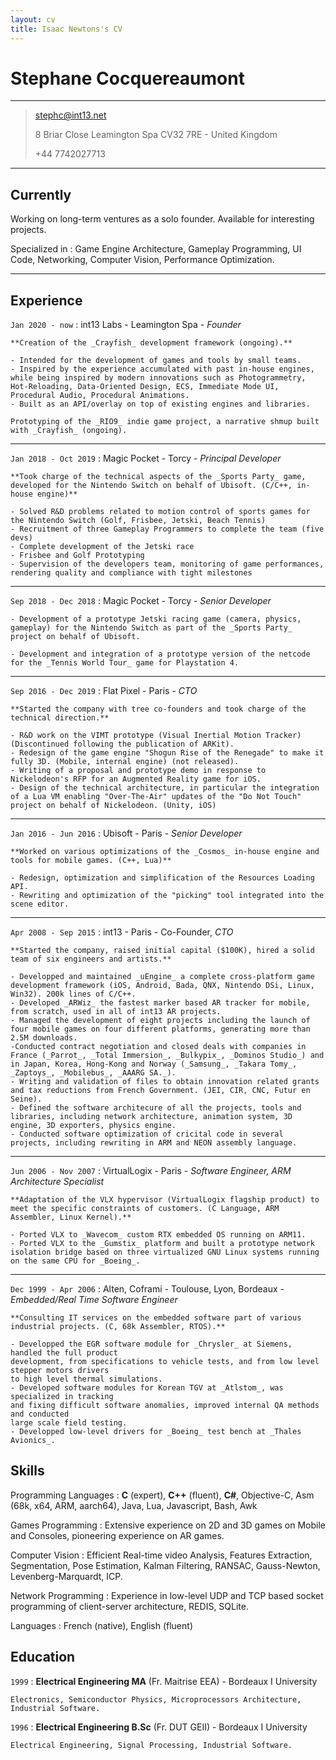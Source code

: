 ```yaml
---
layout: cv
title: Isaac Newtons's CV
---
```


Stephane Cocquereaumont
=======================

----

> stephc@int13.net
>
> 8 Briar Close Leamington Spa CV32 7RE - United Kingdom
>
> +44 7742027713

----

## Currently

Working on long-term ventures as a solo founder.
Available for interesting projects.

Specialized in
:   Game Engine Architecture, Gameplay Programming, UI Code, Networking, Computer Vision, Performance Optimization.

----

Experience
----------

`Jan 2020 - now`
: int13 Labs - Leamington Spa - _Founder_

    **Creation of the _Crayfish_ development framework (ongoing).**

    - Intended for the development of games and tools by small teams.
    - Inspired by the experience accumulated with past in-house engines, while being inspired by modern innovations such as Photogrammetry, Hot-Reloading, Data-Oriented Design, ECS, Immediate Mode UI, Procedural Audio, Procedural Animations.
    - Built as an API/overlay on top of existing engines and libraries.

    Prototyping of the _RIO9_ indie game project, a narrative shmup built with _Crayfish_ (ongoing).

----

`Jan 2018 - Oct 2019`
: Magic Pocket - Torcy - _Principal Developer_

    **Took charge of the technical aspects of the _Sports Party_ game, developed for the Nintendo Switch on behalf of Ubisoft. (C/C++, in-house engine)**

    - Solved R&D problems related to motion control of sports games for the Nintendo Switch (Golf, Frisbee, Jetski, Beach Tennis)
    - Recruitment of three Gameplay Programmers to complete the team (five devs)
    - Complete development of the Jetski race
    - Frisbee and Golf Prototyping
    - Supervision of the developers team, monitoring of game performances, rendering quality and compliance with tight milestones

----

`Sep 2018 - Dec 2018`
: Magic Pocket - Torcy - _Senior Developer_

    - Development of a prototype Jetski racing game (camera, physics, gameplay) for the Nintendo Switch as part of the _Sports Party_ project on behalf of Ubisoft.

    - Development and integration of a prototype version of the netcode for the _Tennis World Tour_ game for Playstation 4.

----

`Sep 2016 - Dec 2019`
: Flat Pixel - Paris - _CTO_

    **Started the company with tree co-founders and took charge of the technical direction.**

    - R&D work on the VIMT prototype (Visual Inertial Motion Tracker) (Discontinued following the publication of ARKit).
    - Redesign of the game engine "Shogun Rise of the Renegade" to make it fully 3D. (Mobile, internal engine) (not released).
    - Writing of a proposal and prototype demo in response to Nickelodeon's RFP for an Augmented Reality game for iOS.
    - Design of the technical architecture, in particular the integration of a Lua VM enabling "Over-The-Air" updates of the "Do Not Touch" project on behalf of Nickelodeon. (Unity, iOS)

----

`Jan 2016 - Jun 2016`
: Ubisoft - Paris - _Senior Developer_

    **Worked on various optimizations of the _Cosmos_ in-house engine and tools for mobile games. (C++, Lua)**

    - Redesign, optimization and simplification of the Resources Loading API.
    - Rewriting and optimization of the "picking" tool integrated into the scene editor.

----

`Apr 2008 - Sep 2015`
: int13 - Paris - Co-Founder, _CTO_

    **Started the company, raised initial capital ($100K), hired a solid team of six engineers and artists.**

    - Developped and maintained _uEngine_ a complete cross-platform game development framework (iOS, Android, Bada, QNX, Nintendo DSi, Linux, Win32). 200k lines of C/C++.
    - Developed _ARWiz_ the fastest marker based AR tracker for mobile, from scratch, used in all of int13 AR projects.
    - Managed the development of eight projects including the launch of four mobile games on four different platforms, generating more than 2.5M downloads.
    -Conducted contract negotiation and closed deals with companies in France (_Parrot_, _Total Immersion_, _Bulkypix_, _Dominos Studio_) and in Japan, Korea, Hong-Kong and Norway (_Samsung_, _Takara Tomy_, _Zaptoys_, _Mobilebus_, _AAARG SA._).
    - Writing and validation of files to obtain innovation related grants and tax reductions from French Government. (JEI, CIR, CNC, Futur en Seine).
    - Defined the software architecure of all the projects, tools and libraries, including network architecture, animation system, 3D engine, 3D exporters, physics engine.
    - Conducted software optimization of cricital code in several projects, including rewriting in ARM and NEON assembly language.

----

`Jun 2006 - Nov 2007`
: VirtualLogix - Paris - _Software Engineer, ARM Architecture Specialist_

    **Adaptation of the VLX hypervisor (VirtualLogix flagship product) to meet the specific constraints of customers. (C Language, ARM Assembler, Linux Kernel).**

    - Ported VLX to _Wavecom_ custom RTX embedded OS running on ARM11.
    - Ported VLX to the _Gumstix_ platform and built a prototype network isolation bridge based on three virtualized GNU Linux systems running on the same CPU for _Boeing_.

----

`Dec 1999 - Apr 2006`
: Alten, Coframi - Toulouse, Lyon, Bordeaux - _Embedded/Real Time Software Engineer_

    **Consulting IT services on the embedded software part of various industrial projects. (C, 68k Assembler, RTOS).**

    - Developped the EGR software module for _Chrysler_ at Siemens, handled the full product
    development, from specifications to vehicle tests, and from low level stepper motors drivers
    to high level thermal simulations.
    - Developed software modules for Korean TGV at _Atlstom_, was specialized in tracking
    and fixing difficult software anomalies, improved internal QA methods and conducted
    large scale field testing.
    - Developped low-level drivers for _Boeing_ test bench at _Thales Avionics_.

Skills
------

Programming Languages
:   **C** (expert), **C++** (fluent), **C#**, Objective-C, Asm (68k, x64, ARM, aarch64), Java, Lua, Javascript, Bash, Awk

Games Programming
:   Extensive experience on 2D and 3D games on Mobile and Consoles, pioneering experience on AR games.

Computer Vision
:   Efficient Real-time video Analysis, Features Extraction, Segmentation, Pose Estimation, Kalman Filtering, RANSAC, Gauss-Newton, Levenberg-Marquardt, ICP.

Network Programming
:   Experience in low-level UDP and TCP based socket programming of client-server architecture, REDIS, SQLite.

Languages
:   French (native), English (fluent)


Education
---------

`1999`
: **Electrical Engineering MA** (Fr. Maitrise EEA) - Bordeaux I University

    Electronics, Semiconductor Physics, Microprocessors Architecture, Industrial Software.

`1996`
: **Electrical Engineering B.Sc** (Fr. DUT GEII) - Bordeaux I University

    Electrical Engineering, Signal Processing, Industrial Software.
